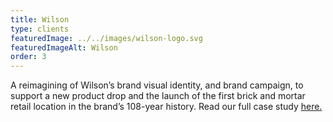 ```yaml
---
title: Wilson
type: clients
featuredImage: ../../images/wilson-logo.svg
featuredImageAlt: Wilson
order: 3
---
```

A reimagining of Wilson’s brand visual identity, and brand campaign, to support a new product drop and the launch of the first brick and mortar retail location in the brand’s 108-year history. Read our full case study [here.](/)